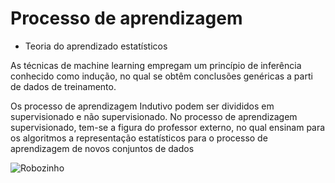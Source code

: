 # Processo de aprendizagem


- Teoria do aprendizado estatísticos 

 As técnicas de machine learning empregam um princípio de inferência conhecido como indução, no qual se obtêm conclusões genéricas a parti de dados de treinamento. 

Os processo de aprendizagem Indutivo podem ser divididos em supervisionado e não supervisionado. No processo de aprendizagem supervisionado, tem-se a figura do professor externo, no qual ensinam para os algoritmos a representação estatísticos para o processo de aprendizagem de novos conjuntos de dados
   
![Robozinho](https://thumbs.dreamstime.com/z/professor-do-rob-70280855.jpg)
